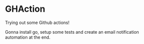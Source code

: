 # GHAction

Trying out some Github actions! 

Gonna install go, setup some tests and create an email notification automation at the end.
